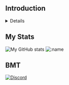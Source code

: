 ## Introduction
<details>
-SoftUni student
-Stuff I use:
  [![My Skills](https://skillicons.dev/icons?i=java,cs,dotnet,angular,npm,ts,html,css)](https://skillicons.dev)
  [![My Skills](https://skillicons.dev/icons?i=gitlab,github)](https://skillicons.dev)
</details>

## My Stats
![My GitHub stats](https://github-readme-stats.vercel.app/api?username=SoundOfPoggers&show_icons=true&theme=dracula)
![:name](https://count.getloli.com/get/@:soundofpoggers?theme=rule34)

## BMT
[![Discord](https://discordapp.com/api/guilds/872021270135439381/widget.png?style=banner2)](https://discord.gg/9u2BpcaEpM)
